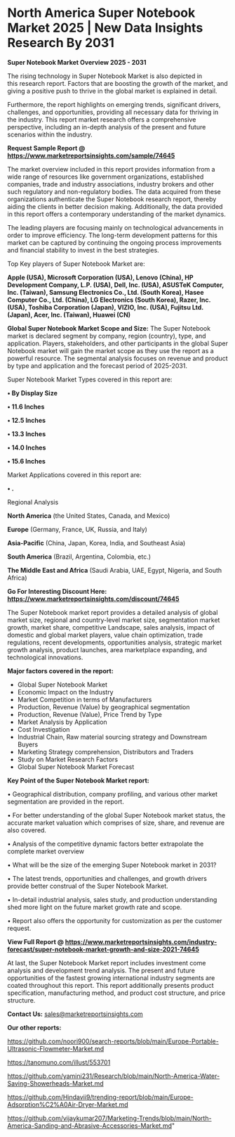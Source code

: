 # North America Super Notebook Market 2025 | New Data Insights Research By 2031

<Strong> Super Notebook Market Overview 2025 - 2031</strong>

The rising technology in Super Notebook Market is also depicted in this research report. Factors that are boosting the growth of the market, and giving a positive push to thrive in the global market is explained in detail.

Furthermore, the report highlights on emerging trends, significant drivers, challenges, and opportunities, providing all necessary data for thriving in the industry. This report market research offers a comprehensive perspective, including an in-depth analysis of the present and future scenarios within the industry.

<strong>Request Sample Report @ <a href=https://www.marketreportsinsights.com/sample/74645>https://www.marketreportsinsights.com/sample/74645</a></strong>

The market overview included in this report provides information from a wide range of resources like government organizations, established companies, trade and industry associations, industry brokers and other such regulatory and non-regulatory bodies. The data acquired from these organizations authenticate the Super Notebook research report, thereby aiding the clients in better decision making. Additionally, the data provided in this report offers a contemporary understanding of the market dynamics.

The leading players are focusing mainly on technological advancements in order to improve efficiency. The long-term development patterns for this market can be captured by continuing the ongoing process improvements and financial stability to invest in the best strategies.

Top Key players of Super Notebook Market are:

<strong>Apple (USA), Microsoft Corporation (USA), Lenovo (China), HP Development Company, L.P. (USA), Dell, Inc. (USA), ASUSTeK Computer, Inc. (Taiwan), Samsung Electronics Co., Ltd. (South Korea), Hasee Computer Co., Ltd. (China), LG Electronics (South Korea), Razer, Inc. (USA), Toshiba Corporation (Japan), VIZIO, Inc. (USA), Fujitsu Ltd. (Japan), Acer, Inc. (Taiwan), Huawei (CN)</strong>

<strong><b>Global Super Notebook Market Scope and Size:</b></strong>
The Super Notebook market is declared segment by company, region (country), type, and application. Players, stakeholders, and other participants in the global Super Notebook market will gain the market scope as they use the report as a powerful resource. The segmental analysis focuses on revenue and product by type and application and the forecast period of 2025-2031.

Super Notebook Market Types covered in this report are:

<strong>• By Display Size

• 11.6 Inches

• 12.5 Inches

• 13.3 Inches

• 14.0 Inches

• 15.6 Inches</strong>

Market Applications covered in this report are:

<strong>• .</strong> 

Regional Analysis

<strong>North America</strong> (the United States, Canada, and Mexico)

<strong>Europe</strong> (Germany, France, UK, Russia, and Italy)

<strong>Asia-Pacific</strong> (China, Japan, Korea, India, and Southeast Asia)

<strong>South America</strong> (Brazil, Argentina, Colombia, etc.)

<strong>The Middle East and Africa</strong> (Saudi Arabia, UAE, Egypt, Nigeria, and South Africa)

<strong>Go For Interesting Discount Here: <a href=https://www.marketreportsinsights.com/discount/74645>https://www.marketreportsinsights.com/discount/74645</a></strong>

The Super Notebook market report provides a detailed analysis of global market size, regional and country-level market size, segmentation market growth, market share, competitive Landscape, sales analysis, impact of domestic and global market players, value chain optimization, trade regulations, recent developments, opportunities analysis, strategic market growth analysis, product launches, area marketplace expanding, and technological innovations.

<strong><b>Major factors covered in the report:</b></strong>
<ul>
  <li>Global Super Notebook Market </li>
  <li>Economic Impact on the Industry</li>
  <li>Market Competition in terms of Manufacturers</li>
  <li>Production, Revenue (Value) by geographical segmentation</li>
  <li>Production, Revenue (Value), Price Trend by Type</li>
  <li>Market Analysis by Application</li>
  <li>Cost Investigation</li>
  <li>Industrial Chain, Raw material sourcing strategy and Downstream Buyers</li>
  <li>Marketing Strategy comprehension, Distributors and Traders</li>
  <li>Study on Market Research Factors</li>
  <li>Global Super Notebook Market Forecast</li>
</ul>

<strong><b>Key Point of the Super Notebook Market report:</b></strong>

• Geographical distribution, company profiling, and various other market segmentation are provided in the report.

• For better understanding of the global Super Notebook market status, the accurate market valuation which comprises of size, share, and revenue are also covered.

• Analysis of the competitive dynamic factors better extrapolate the complete market overview

• What will be the size of the emerging Super Notebook market in 2031?

• The latest trends, opportunities and challenges, and growth drivers provide better construal of the Super Notebook Market.

• In-detail industrial analysis, sales study, and production understanding shed more light on the future market growth rate and scope.

• Report also offers the opportunity for customization as per the customer request.

<strong><b>View Full Report @ <a href=https://www.marketreportsinsights.com/industry-forecast/super-notebook-market-growth-and-size-2021-74645>https://www.marketreportsinsights.com/industry-forecast/super-notebook-market-growth-and-size-2021-74645</a></b></strong>


At last, the Super Notebook Market report includes investment come analysis and development trend analysis. The present and future opportunities of the fastest growing international industry segments are coated throughout this report. This report additionally presents product specification, manufacturing method, and product cost structure, and price structure.

<strong>Contact Us:</strong>
sales@marketreportsinsights.com

<strong>Our other reports:</strong>

<a href=https://github.com/noori900/search-reports/blob/main/Europe-Portable-Ultrasonic-Flowmeter-Market.md>https://github.com/noori900/search-reports/blob/main/Europe-Portable-Ultrasonic-Flowmeter-Market.md</a>

<a href=https://tanomuno.com/illust/553701>https://tanomuno.com/illust/553701</a>

<a href=https://github.com/yamini231/Research/blob/main/North-America-Water-Saving-Showerheads-Market.md>https://github.com/yamini231/Research/blob/main/North-America-Water-Saving-Showerheads-Market.md</a>

<a href=https://github.com/Hindavii9/trending-report/blob/main/Europe-Adsorption%C2%A0Air-Dryer-Market.md>https://github.com/Hindavii9/trending-report/blob/main/Europe-Adsorption%C2%A0Air-Dryer-Market.md</a>

<a href=https://github.com/vijaykumar207/Marketing-Trends/blob/main/North-America-Sanding-and-Abrasive-Accessories-Market.md>https://github.com/vijaykumar207/Marketing-Trends/blob/main/North-America-Sanding-and-Abrasive-Accessories-Market.md</a>"
